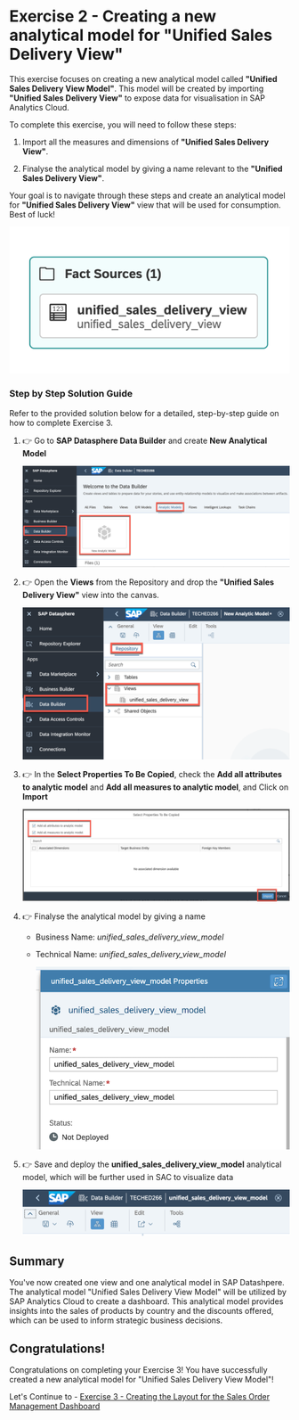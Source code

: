 # Exercise 2 - Creating a new analytical model for "Unified Sales Delivery View"

This exercise focuses on creating a new analytical model called **"Unified Sales Delivery View Model"**. This model will be created by importing **"Unified Sales Delivery View"** to expose data for visualisation in SAP Analytics Cloud.

To complete this exercise, you will need to follow these steps:
1. Import all the measures and dimensions of  **"Unified Sales Delivery View"**.

2. Finalyse the analytical model by giving a name relevant to the **"Unified Sales Delivery View"**.

Your goal is to navigate through these steps and create an analytical model for **"Unified Sales Delivery View"** view that will be used for consumption. Best of luck!

![New AM](images/NewAnalyticalModel.png)

### Step by Step Solution Guide

Refer to the provided solution below for a detailed, step-by-step guide on how to complete Exercise 3.

1. 👉 Go to **SAP Datasphere Data Builder** and create **New Analytical Model**

      ![New AM](images/CreateAnalyticalModel.png)

2. 👉 Open the **Views** from the Repository and drop the **"Unified Sales Delivery View"** view into the canvas.

      ![Model](images/NewModel.png)

3. 👉 In the **Select Properties To Be Copied**, check the **Add all attributes to analytic model** and **Add all measures to analytic model**, and Click on **Import**
      
      ![Model](images/importview.png)

4. 👉 Finalyse the analytical model by giving a name
    
    - Business Name: *unified_sales_delivery_view_model*
    - Technical Name: *unified_sales_delivery_view_model*

      ![Model](images/ModelName.png)

5. 👉 Save and deploy the **unified_sales_delivery_view_model** analytical model, which will be further used in SAC to visualize data

      ![Model](images/SaveDeployModel.png)

## Summary

You've now created one view and one analytical model in SAP Datashpere. The analytical model "Unified Sales Delivery View Model" will be utilized by SAP Analytics Cloud to create a dashboard. This analytical model provides insights into the sales of products by country and the discounts offered, which can be used to inform strategic business decisions.

## Congratulations!

Congratulations on completing your Exercise 3! You have successfully created a new analytical model for "Unified Sales Delivery View Model"!

Let's Continue to - [Exercise 3 - Creating the Layout for the Sales Order Management Dashboard](../ex3/README.md)

